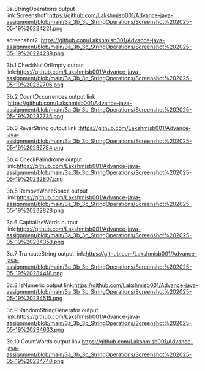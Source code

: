 3a.StringOperations output link:Screenshot1:https://github.com/Lakshmisb001/Advance-java-assignment/blob/main/3a_3b_3c_StringOperations/Screenshot%202025-05-19%20224221.png

screenshot2 :https://github.com/Lakshmisb001/Advance-java-assignment/blob/main/3a_3b_3c_StringOperations/Screenshot%202025-05-19%20224239.png

3b.1 CheckNullOrEmpty output link:https://github.com/Lakshmisb001/Advance-java-assignment/blob/main/3a_3b_3c_StringOperations/Screenshot%202025-05-19%20232706.png

3b.2 CountOccurrences output link :https://github.com/Lakshmisb001/Advance-java-assignment/blob/main/3a_3b_3c_StringOperations/Screenshot%202025-05-19%20232735.png

3b.3 ReverString output link :https://github.com/Lakshmisb001/Advance-java-assignment/blob/main/3a_3b_3c_StringOperations/Screenshot%202025-05-19%20232754.png

3b.4 CheckPalindrome output link:https://github.com/Lakshmisb001/Advance-java-assignment/blob/main/3a_3b_3c_StringOperations/Screenshot%202025-05-19%20232807.png

3b.5 RemoveWhiteSpace output link:https://github.com/Lakshmisb001/Advance-java-assignment/blob/main/3a_3b_3c_StringOperations/Screenshot%202025-05-19%20232828.png

3c.6 CapitalizeWords output link:https://github.com/Lakshmisb001/Advance-java-assignment/blob/main/3a_3b_3c_StringOperations/Screenshot%202025-05-19%20234353.png

3c.7 TruncateString output link:https://github.com/Lakshmisb001/Advance-java-assignment/blob/main/3a_3b_3c_StringOperations/Screenshot%202025-05-19%20234418.png

3c.8 IsNumeric output link:https://github.com/Lakshmisb001/Advance-java-assignment/blob/main/3a_3b_3c_StringOperations/Screenshot%202025-05-19%20234515.png

3c.9 RandomStringGenerator output link:https://github.com/Lakshmisb001/Advance-java-assignment/blob/main/3a_3b_3c_StringOperations/Screenshot%202025-05-19%20234633.png

3c.10 CountWords output link:https://github.com/Lakshmisb001/Advance-java-assignment/blob/main/3a_3b_3c_StringOperations/Screenshot%202025-05-19%20234740.png







